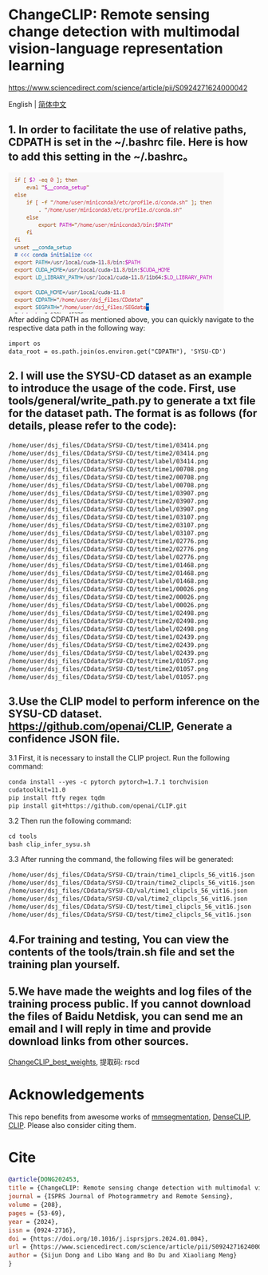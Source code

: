 # ChangeCLIP: Remote sensing change detection with multimodal vision-language representation learning  
https://www.sciencedirect.com/science/article/pii/S0924271624000042  

English | [简体中文](README_zh-CN.md)
## 1. In order to facilitate the use of relative paths, CDPATH is set in the ~/.bashrc file. Here is how to add this setting in the ~/.bashrc。
   ![CDPATH](image.png)  
   After adding CDPATH as mentioned above, you can quickly navigate to the respective data path in the following way:  
```
import os  
data_root = os.path.join(os.environ.get("CDPATH"), 'SYSU-CD')
```
## 2. I will use the SYSU-CD dataset as an example to introduce the usage of the code. First, use tools/general/write_path.py to generate a txt file for the dataset path. The format is as follows (for details, please refer to the code):  
```
/home/user/dsj_files/CDdata/SYSU-CD/test/time1/03414.png  /home/user/dsj_files/CDdata/SYSU-CD/test/time2/03414.png  /home/user/dsj_files/CDdata/SYSU-CD/test/label/03414.png
/home/user/dsj_files/CDdata/SYSU-CD/test/time1/00708.png  /home/user/dsj_files/CDdata/SYSU-CD/test/time2/00708.png  /home/user/dsj_files/CDdata/SYSU-CD/test/label/00708.png
/home/user/dsj_files/CDdata/SYSU-CD/test/time1/03907.png  /home/user/dsj_files/CDdata/SYSU-CD/test/time2/03907.png  /home/user/dsj_files/CDdata/SYSU-CD/test/label/03907.png
/home/user/dsj_files/CDdata/SYSU-CD/test/time1/03107.png  /home/user/dsj_files/CDdata/SYSU-CD/test/time2/03107.png  /home/user/dsj_files/CDdata/SYSU-CD/test/label/03107.png
/home/user/dsj_files/CDdata/SYSU-CD/test/time1/02776.png  /home/user/dsj_files/CDdata/SYSU-CD/test/time2/02776.png  /home/user/dsj_files/CDdata/SYSU-CD/test/label/02776.png
/home/user/dsj_files/CDdata/SYSU-CD/test/time1/01468.png  /home/user/dsj_files/CDdata/SYSU-CD/test/time2/01468.png  /home/user/dsj_files/CDdata/SYSU-CD/test/label/01468.png
/home/user/dsj_files/CDdata/SYSU-CD/test/time1/00026.png  /home/user/dsj_files/CDdata/SYSU-CD/test/time2/00026.png  /home/user/dsj_files/CDdata/SYSU-CD/test/label/00026.png
/home/user/dsj_files/CDdata/SYSU-CD/test/time1/02498.png  /home/user/dsj_files/CDdata/SYSU-CD/test/time2/02498.png  /home/user/dsj_files/CDdata/SYSU-CD/test/label/02498.png
/home/user/dsj_files/CDdata/SYSU-CD/test/time1/02439.png  /home/user/dsj_files/CDdata/SYSU-CD/test/time2/02439.png  /home/user/dsj_files/CDdata/SYSU-CD/test/label/02439.png
/home/user/dsj_files/CDdata/SYSU-CD/test/time1/01057.png  /home/user/dsj_files/CDdata/SYSU-CD/test/time2/01057.png  /home/user/dsj_files/CDdata/SYSU-CD/test/label/01057.png
```
## 3.Use the CLIP model to perform inference on the SYSU-CD dataset. https://github.com/openai/CLIP, Generate a confidence JSON file.  
   3.1  First, it is necessary to install the CLIP project. Run the following command:  
```
conda install --yes -c pytorch pytorch=1.7.1 torchvision cudatoolkit=11.0
pip install ftfy regex tqdm
pip install git+https://github.com/openai/CLIP.git
```
   3.2 Then run the following command:
```
cd tools
bash clip_infer_sysu.sh
```
   3.3  After running the command, the following files will be generated:
```
/home/user/dsj_files/CDdata/SYSU-CD/train/time1_clipcls_56_vit16.json
/home/user/dsj_files/CDdata/SYSU-CD/train/time2_clipcls_56_vit16.json
/home/user/dsj_files/CDdata/SYSU-CD/val/time1_clipcls_56_vit16.json
/home/user/dsj_files/CDdata/SYSU-CD/val/time2_clipcls_56_vit16.json
/home/user/dsj_files/CDdata/SYSU-CD/test/time1_clipcls_56_vit16.json
/home/user/dsj_files/CDdata/SYSU-CD/test/time2_clipcls_56_vit16.json
```

## 4.For training and testing, You can view the contents of the tools/train.sh file and set the training plan yourself.

## 5.We have made the weights and log files of the training process public. If you cannot download the files of Baidu Netdisk, you can send me an email and I will reply in time and provide download links from other sources.
[ChangeCLIP_best_weights](https://pan.baidu.com/s/1JmBPzg4wRwbgIqRU9Pep5g), 提取码: rscd


# Acknowledgements  
This repo benefits from awesome works of [mmsegmentation](https://github.com/open-mmlab/mmsegmentation), [DenseCLIP](https://github.com/raoyongming/DenseCLIP),
[CLIP](https://github.com/openai/CLIP). Please also consider citing them.  

# Cite
```bibtex
@article{DONG202453,
title = {ChangeCLIP: Remote sensing change detection with multimodal vision-language representation learning},
journal = {ISPRS Journal of Photogrammetry and Remote Sensing},
volume = {208},
pages = {53-69},
year = {2024},
issn = {0924-2716},
doi = {https://doi.org/10.1016/j.isprsjprs.2024.01.004},
url = {https://www.sciencedirect.com/science/article/pii/S0924271624000042},
author = {Sijun Dong and Libo Wang and Bo Du and Xiaoliang Meng}
}
```